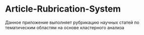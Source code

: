 # Article-Rubrication-System
Данное приложение выполняет рубрикацию научных статей по тематическим областям на основе кластерного анализа
